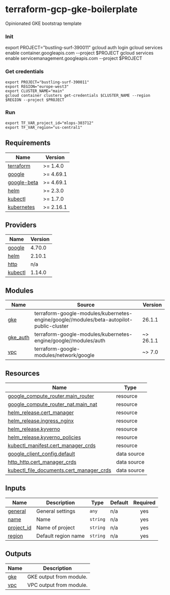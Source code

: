 # terraform-gcp-gke-boilerplate
Opinionated GKE bootstrap template
### Init
export PROJECT="bustling-surf-390011"
gcloud auth login
gcloud services enable container.googleapis.com --project $PROJECT
gcloud services enable servicemanagement.googleapis.com --project $PROJECT

### Get credentials
```
export PROJECT="bustling-surf-390011"
export REGION="europe-west3"
export CLUSTER_NAME="main"
gcloud container clusters get-credentials $CLUSTER_NAME --region $REGION --project $PROJECT
```
### Run
```
export TF_VAR_project_id="mlops-303712"
export TF_VAR_region="us-central1"
```

<!-- BEGIN_TF_DOCS -->
## Requirements

| Name | Version |
|------|---------|
| <a name="requirement_terraform"></a> [terraform](#requirement\_terraform) | >= 1.4.0 |
| <a name="requirement_google"></a> [google](#requirement\_google) | >= 4.69.1 |
| <a name="requirement_google-beta"></a> [google-beta](#requirement\_google-beta) | >= 4.69.1 |
| <a name="requirement_helm"></a> [helm](#requirement\_helm) | >= 2.3.0 |
| <a name="requirement_kubectl"></a> [kubectl](#requirement\_kubectl) | >= 1.7.0 |
| <a name="requirement_kubernetes"></a> [kubernetes](#requirement\_kubernetes) | >= 2.16.1 |

## Providers

| Name | Version |
|------|---------|
| <a name="provider_google"></a> [google](#provider\_google) | 4.70.0 |
| <a name="provider_helm"></a> [helm](#provider\_helm) | 2.10.1 |
| <a name="provider_http"></a> [http](#provider\_http) | n/a |
| <a name="provider_kubectl"></a> [kubectl](#provider\_kubectl) | 1.14.0 |

## Modules

| Name | Source | Version |
|------|--------|---------|
| <a name="module_gke"></a> [gke](#module\_gke) | terraform-google-modules/kubernetes-engine/google//modules/beta-autopilot-public-cluster | 26.1.1 |
| <a name="module_gke_auth"></a> [gke\_auth](#module\_gke\_auth) | terraform-google-modules/kubernetes-engine/google//modules/auth | ~> 26.1.1 |
| <a name="module_vpc"></a> [vpc](#module\_vpc) | terraform-google-modules/network/google | ~> 7.0 |

## Resources

| Name | Type |
|------|------|
| [google_compute_router.main_router](https://registry.terraform.io/providers/hashicorp/google/latest/docs/resources/compute_router) | resource |
| [google_compute_router_nat.main_nat](https://registry.terraform.io/providers/hashicorp/google/latest/docs/resources/compute_router_nat) | resource |
| [helm_release.cert_manager](https://registry.terraform.io/providers/hashicorp/helm/latest/docs/resources/release) | resource |
| [helm_release.ingress_nginx](https://registry.terraform.io/providers/hashicorp/helm/latest/docs/resources/release) | resource |
| [helm_release.kyverno](https://registry.terraform.io/providers/hashicorp/helm/latest/docs/resources/release) | resource |
| [helm_release.kyverno_policies](https://registry.terraform.io/providers/hashicorp/helm/latest/docs/resources/release) | resource |
| [kubectl_manifest.cert_manager_crds](https://registry.terraform.io/providers/gavinbunney/kubectl/latest/docs/resources/manifest) | resource |
| [google_client_config.default](https://registry.terraform.io/providers/hashicorp/google/latest/docs/data-sources/client_config) | data source |
| [http_http.cert_manager_crds](https://registry.terraform.io/providers/hashicorp/http/latest/docs/data-sources/http) | data source |
| [kubectl_file_documents.cert_manager_crds](https://registry.terraform.io/providers/gavinbunney/kubectl/latest/docs/data-sources/file_documents) | data source |

## Inputs

| Name | Description | Type | Default | Required |
|------|-------------|------|---------|:--------:|
| <a name="input_general"></a> [general](#input\_general) | General settings | `any` | n/a | yes |
| <a name="input_name"></a> [name](#input\_name) | Name | `string` | n/a | yes |
| <a name="input_project_id"></a> [project\_id](#input\_project\_id) | Name of project | `string` | n/a | yes |
| <a name="input_region"></a> [region](#input\_region) | Default region name | `string` | n/a | yes |

## Outputs

| Name | Description |
|------|-------------|
| <a name="output_gke"></a> [gke](#output\_gke) | GKE output from module. |
| <a name="output_vpc"></a> [vpc](#output\_vpc) | VPC output from module. |
<!-- END_TF_DOCS -->